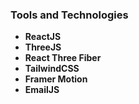 ### Tools and Technologies

- **ReactJS**
- **ThreeJS**
- **React Three Fiber**
- **TailwindCSS**
- **Framer Motion**
- **EmailJS**
